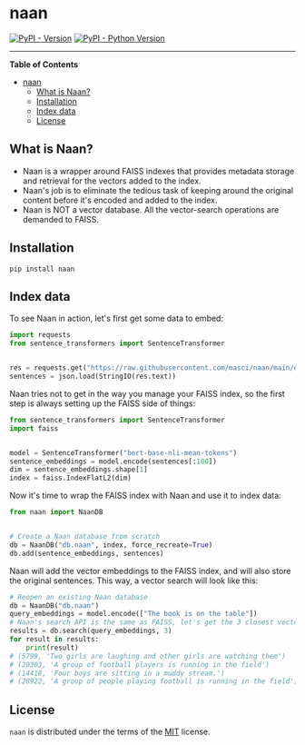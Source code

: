 # naan

[![PyPI - Version](https://img.shields.io/pypi/v/naan.svg)](https://pypi.org/project/naan)
[![PyPI - Python Version](https://img.shields.io/pypi/pyversions/naan.svg)](https://pypi.org/project/naan)

-----

**Table of Contents**

- [naan](#naan)
  - [What is Naan?](#what-is-naan)
  - [Installation](#installation)
  - [Index data](#index-data)
  - [License](#license)

## What is Naan?

- Naan is a wrapper around FAISS indexes that provides metadata storage and retrieval for the vectors added to the index.
- Naan's job is to eliminate the tedious task of keeping around the original content before it's encoded
and added to the index.
- Naan is NOT a vector database. All the vector-search operations are demanded to FAISS.

## Installation

```console
pip install naan
```

## Index data

To see Naan in action, let's first get some data to embed:

```python
import requests
from sentence_transformers import SentenceTransformer


res = requests.get("https://raw.githubusercontent.com/masci/naan/main/example/sentences.json")
sentences = json.load(StringIO(res.text))
```

Naan tries not to get in the way you manage your FAISS index, so the first step is always setting
up the FAISS side of things:

```python
from sentence_transformers import SentenceTransformer
import faiss


model = SentenceTransformer("bert-base-nli-mean-tokens")
sentence_embeddings = model.encode(sentences[:100])
dim = sentence_embeddings.shape[1]
index = faiss.IndexFlatL2(dim)
```

Now it's time to wrap the FAISS index with Naan and use it to index data:

```python
from naan import NaanDB


# Create a Naan database from scratch
db = NaanDB("db.naan", index, force_recreate=True)
db.add(sentence_embeddings, sentences)
```

Naan will add the vector embeddings to the FAISS index, and will also store the original sentences.
This way, a vector search will look like this:

```python
# Reopen an existing Naan database
db = NaanDB("db.naan")
query_embeddings = model.encode(["The book is on the table"])
# Naan's search API is the same as FAISS, let's get the 3 closest vectors
results = db.search(query_embeddings, 3)
for result in results:
    print(result)
# (5799, 'Two girls are laughing and other girls are watching them')
# (20303, 'A group of football players is running in the field')
# (14418, 'Four boys are sitting in a muddy stream.')
# (28922, 'A group of people playing football is running in the field')
```

## License

`naan` is distributed under the terms of the [MIT](https://spdx.org/licenses/MIT.html) license.
